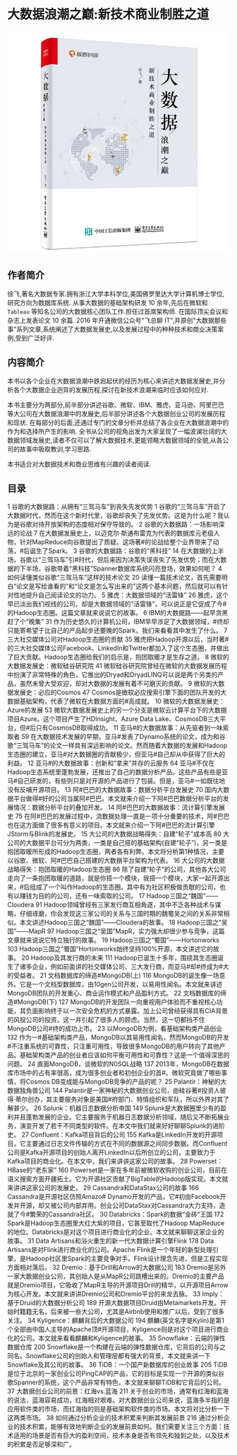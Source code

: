 # 大数据浪潮之巅:新技术商业制胜之道

![bigDataWave-index-cover.jpg](./images/bigDataWave-index-cover.jpg)

## 作者简介

徐飞,著名大数据专家.拥有浙江大学本科学位,美国佛罗里达大学计算机博士学位,研究方向为数据库系统.
从事大数据的基础架构研发 10 余年,先后在微软和 `Tableau` 等知名公司的大数据核心团队工作.担任过首席架构师.
在国际顶尖会议和杂志上发表论文 10 余篇.
2016 年开通微信公众号"飞总聊 IT",并原创"大数据那些事"系列文章,系统阐述了大数据发展史,以及发展过程中的种种技术和商业决策案例,受到广泛好评.

## 内容简介

本书以各个企业在大数据浪潮中跌宕起伏的经历为核心来讲述大数据发展史,并分析各个大数据企业迥异的发展历程,探讨在新技术浪潮来临时应该如何应对.

本书主要分为两部分,前半部分讲述谷歌、微软、IBM、雅虎、亚马逊、阿里巴巴等大公司在大数据浪潮中的发展史,后半部分讲述各个大数据创业公司的发展历程和现状.
在每部分的后面,还通过专门的文章分析并总结了各企业在大数据浪潮中的作为和选择所产生的影响.
全书从公司的视角出发为大家呈现了一幅波澜壮阔的大数据领域发展史,读者不仅可以了解大数据技术,更能领略大数据领域的全貌,从各公司的故事中吸取教训,学习思路.

本书适合对大数据技术和商业思维有兴趣的读者阅读.

## 目录

1 谷歌的大数据路：从拥有“三驾马车”到丧失先发优势 1
谷歌的“三驾马车”开启了大数据时代，然而在这个新时代里，谷歌却丧失了先发优势。这是为什么呢？我认为是谷歌对待开放架构的态度相对保守导致的。
2 谷歌的大数据路：一场影响深远的论战 7
在大数据发展史上，以迈克尔·斯通布雷克为代表的数据库元老级人物，针对MapReduce向谷歌提出了质疑。这场著#的论战给整个业界带来了动荡，#后诞生了Spark。
3 谷歌的大数据路：谷歌的“黑科技” 14
在大数据的上半场，谷歌以“三驾马车”引#时代，但后来因为决策失误丧失了先发优势；而在大数据的下半场，谷歌带着“黑科技”Spanner数据库系统闪亮登场，效果如何呢？
4 如何读懂类似谷歌“三驾马车”这样的技术论文 20
读懂一篇技术论文，首先需要明白“论文是写给谁看的”和“论文是怎么写出来的”这两个基本问题，然后就可以有针对性地提升自己阅读论文的功力。
5 雅虎：大数据领域的“活雷锋” 26
雅虎，这个早已淡出我们视线的公司，却是大数据领域的“活雷锋”，可以说正是它促成了今#的Hadoop生态圈。这篇文章就来说说它的故事。
6 IBM的大数据路——起早贪黑赶了个“晚集” 31
作为历史悠久的计算机公司，IBM早早涉足了大数据领域，#终却只能寄希望于比自己的产品起步还要晚的Spark，我们来看看其中发生了什么。
7 三大社交媒体公司对Hadoop生态圈的贡献 35
雅虎把Hadoop开源以后，当时著#的三大社交媒体公司Facebook、LinkedIn和Twitter都加入了这个生态圈，并做出了巨大贡献。Hadoop生态圈给我们的启示是，抱团取暖才是生存之道。
8 微软的大数据发展史：微软硅谷研究院 41
微软硅谷研究院曾经在微软的大数据发展历程中扮演了非常特殊的角色，它推出的Dryad和DryadLINQ可以说是两个另类的产品，虽然未曾大受欢迎，却对大数据的发展有着不可磨灭的贡献。
9 微软的大数据发展史：必应的Cosmos 47
Cosmos是微软必应搜索引擎下面的团队开发的大数据基础架构，代表了微软在大数据方面的#高成就。
10 微软的大数据发展史：Azure的发展 53
微软大数据发展史上的另一个分支是微软云计算平台下的大数据项目Azure。这个项目产生了HDInsight、Azure Data Lake、CosmosDB三大平台，但#后只有CosmosDB取得成功。
11 亚马#的大数据故事：从先驱者到一味索取者 59
在大数据技术发展的早期，亚马#发表了Dynamo系统的论文，成为和谷歌“三驾马车”的论文一样具有深远影响的论文。然而随着大数据的发展和Hadoop生态圈的建立，亚马#对大数据圈的贡献极少，但亚马#自己却从中获得了巨大的利益。
12 亚马#的大数据故事：创新和“拿来”并存的云服务 64
亚马#不仅在Hadoop生态系统里蓬勃发展，还推出了自己的数据分析产品。这些产品有些是亚马#自己研发的，有些则只是对开源的产品进行了包装。但是，亚马#一如既往地没有反哺开源项目。
13 阿#巴巴的大数据故事：数据分析平台发展史 70
国内大数据平台做得#好的公司当属阿#巴巴。本文就来介绍一下阿#巴巴数据分析平台的发展情况：数据分析平台的叠加开发。
14 阿#巴巴的大数据故事：流计算引擎发展史 75
在阿#巴巴的发展过程中，流数据处理一直是一项十分重要的技术，阿#巴巴也在这方面做了很多有意义的项目。本文就来介绍一下阿#巴巴的流计算引擎JStorm与Blink的发展史。
15 大公司的大数据战略得失：自建“轮子”成本高 80
大公司的大数据平台可分为两类，一类是自己搭的基础架构(自建“轮子”)，另一类是抱团取暖所形成的Hadoop生态圈，两者各有利弊。本文将分析第1种情况，主要以谷歌、微软、阿#巴巴自己搭建的大数据平台架构为代表。
16 大公司的大数据战略得失：抱团取暖的Hadoop生态圈 86
除了自建“轮子”的公司，其他各大公司走向了一条抱团取暖的道路，就是你搭一个模块，我搭一个模块，大家一起开源出来，#后组成了一个叫作Hadoop的生态圈。其中有为社区积极做贡献的公司，也有以赚钱为目的的公司，还有一味索取的公司。
17 Hadoop三国之“魏国”——Cloudera 91
Hadoop领域曾经有三家发行商互相角逐，其中不乏各种战术与谋略，仔细琢磨，你会发现这三家公司的关系与三国时期的魏蜀吴之间的关系非常相似。本文讲述Hadoop三国之“魏国”——Cloudera的故事。
18 Hadoop三国之“吴国”——MapR 97
Hadoop三国之“吴国”MapR，实力强大却很少参与竞争，这篇文章就来说说它特立独行的故事。
19 Hadoop三国之“蜀国”——Hortonworks 103
Hadoop三国之“蜀国”Hortonworks始终坚持100%开源，本文讲述它的故事。
20 Hadoop及其发行商的未来 111
Hadoop已诞生十多年，围绕其生态圈诞生了诸多企业，例如前面讲的社交媒体公司、三大发行商，而亚马#却#终成为#大的受益者。
21 文档数据库的缔造#MongoDB(上) 116
MongoDB的诞生像一场意外。它是一个文档型数据库，由10gen公司开发，以易用性闻名。本文就来讲述MongoDB团队的开发重心、商业运作模式和产品盈利方式。
22 文档数据库的缔造#MongoDB(下) 127
MongoDB的开发团队一向重视用户体验而不重视核心功能，其负面影响终于以一次安全危机的方式暴露。加上公司曾经获得具有CIA背景的风投公司的投资，这一并引起了很多人的顾虑。当然，这一切都挡不住MongoDB公司#终的成功上市。
23 以MongoDB为例，看基础架构类产品创业 132
作为一#基础架构类产品，MongoDB以其易用性闻名，然而MongoDB的开发#不注重系统的可靠性，只注重可用性，导致很多MongoDB的用户转向了其他产品。基础架构类产品的创业者应该如何平衡可用性和可靠性？这是一个值得深思的问题。
24 直面MongoDB，谈微软的N0SQL战略 137
2013年，MongoDB在数据库市场中的占有率很高，成为很多创业者和初创企业的首#。微软究竟做了哪些事情，将Cosmos DB变成能与MongoDB竞争的产品的呢？
25 Palantir：神秘的大数据独角兽公司 144
Palantir是一家神秘的大数据创业公司，由硅谷著#投资人彼得·蒂尔创办，其主要服务对象是美国#府部门、特情组织和军队，所以外界对其了解甚少。
26 Splunk：机器日志数据分析帝国 149
Splunk是大数据圈里少有的盈利并且蓬勃发展的企业。它主要服务于机器日志数据分析领域，随后又不断拓展业务，演变开发了若干不同类型的软件。在本文中我们就来好好聊聊Splunk的进阶史。
27 Confluent：Kafka项目背后的公司 155
Kafka是LinkedIn开发的开源项目，它主要通过日志文件传输的方式在不同的数据源之间同步数据。而Confluent公司是Kafka开源项目的创始人离开LinkedIn以后所创立的公司，主要致力于Kafka项目的商业化。在本文中，我们来讲讲这家公司的故事。
28 Powerset：HBase的“老东家” 160
Powerset是一家在多年前被微软收购的创业公司，目前在语义搜索方面开疆拓土。它为开源社区贡献了BigTable的Hadoop版实现。本文就来讲讲这家公司的发展史。
29 Cassandra和DataStax公司的故事 166
Cassandra是开源社区仿照Amazo# Dynamo开发的产品，它#初由Facebook开发并开源，却又被公司内部弃用。创业公司DataStax对Cassandra大力支持，造就了今#繁荣的Cassandra社区。
30 Databricks：Spark的数据“金砖”王国 172
Spark是Hadoop生态圈里大红大紫的项目，它甚至取代了Hadoop MapReduce的地位。Databricks是对这个项目进行商业化的企业。本文就来聊聊这家企业的故事。
31 Data Artisans和浴火重生的新一代大数据计算引擎Flink 178
Data Artisans是对Flink进行商业化的公司。Apache Flink是一个年轻的新型处理引擎，是Hadoop社区里Spark的主要竞争对手。Flink设计理念先进，但是工程实现方面相对落后。
32 Dremio：基于Drill和Arrow的大数据公司 183
Dremio是另外一家大数据创业公司，其创始人是从MapR公司跳槽出来的。Dremio的主要产品就是Dremio项目，它吸收了MapR主导的开源项目Drill的精华，以开源项目Arrow为核心开发。本文就来讲讲Dremio公司和Dremio平台的来龙去脉。
33 Imply：基于Druid的大数据分析公司 189
开源大数据项目Druid由Metamarkets开发。开始时籍籍无名，后来被一些大公司，尤其是Airbnb使用和推广以后，受到了很多关注。
34 Kyligence：麒麟背后的大数据公司 194
麒麟(英文名字是Kylin)是第1个全部由中国人主导的Apache顶#开源项目，Kyligence则是对这个项目进行商业化的公司。本文就来看看麒麟和Kyligence的故事。
35 Snowflake：云端的弹性数据仓库 200
Snowflake是一个构建在云端的弹性数据仓库，它背后的公司与之同名。Snowflake公司的创始人和管理层都有强大的背景，本文就来讲一下Snowflake及其公司的故事。
36 TiDB：一个国产新数据库的创业故事 205
TiDB是位于北京的一家创业公司PingCAP的产品，它的目标是实现一个开源的类似谷歌Spanner的系统，这个产品非常有特色，本文就来聊聊TiDB和它背后的公司。
37 大数据创业公司的前景：红海vs.蓝海 211
关于创业的市场，通常有红海和蓝海的说法，蓝海容易成功，红海相对艰难。对大数据创业公司来说，蓝海多半指的是应用软件类的市场，而红海指的则是基础架构软件类的市场。本文将对比分析一下这两类市场。
38 如何通过分析企业的技术积累来判断其发展前景 216
通过分析企业的技术积累，能够有效地判断企业的发展前景如何。我们需要关注三个方面：技术适用的场景是否有巨大的盈利空间，技术本身是否有领先和独到之处，以及技术的积累是否足够深和广。